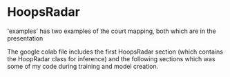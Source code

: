 # HoopsRadar

'examples' has two examples of the court mapping, both which are in the presentation

The google colab file includes the first HoopsRadar section (which contains the HoopRadar class for inference) and the following sections which was some of my code during training and model creation.
